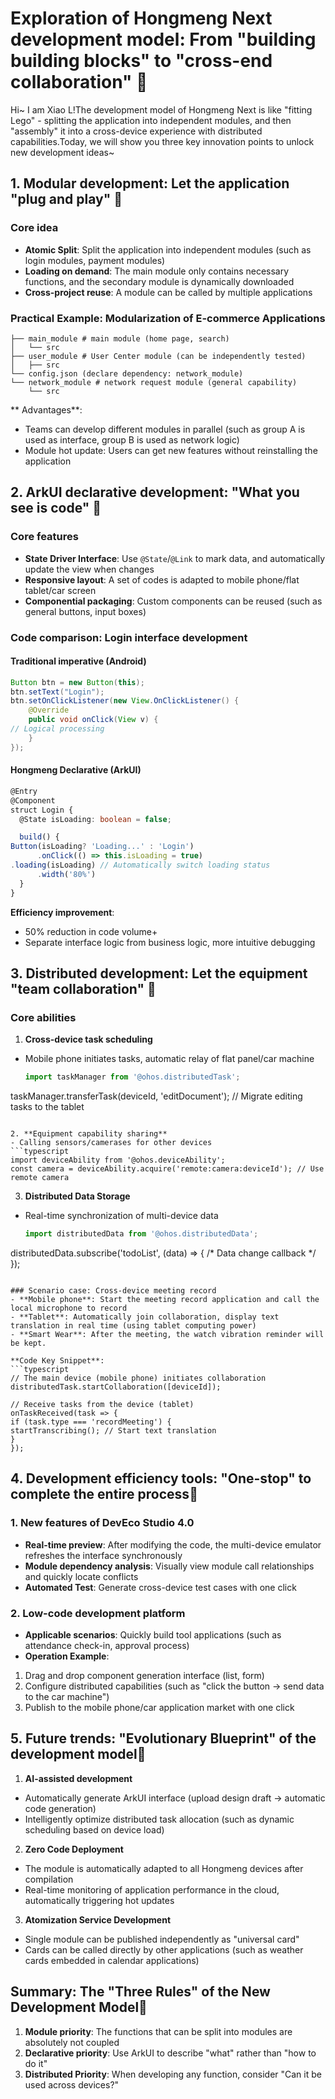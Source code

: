 
# Exploration of Hongmeng Next development model: From "building building blocks" to "cross-end collaboration" 🧱

Hi~ I am Xiao L!The development model of Hongmeng Next is like "fitting Lego" - splitting the application into independent modules, and then "assembly" it into a cross-device experience with distributed capabilities.Today, we will show you three key innovation points to unlock new development ideas~


## 1. Modular development: Let the application "plug and play" 🔌
### Core idea
- **Atomic Split**: Split the application into independent modules (such as login modules, payment modules)
- **Loading on demand**: The main module only contains necessary functions, and the secondary module is dynamically downloaded
- **Cross-project reuse**: A module can be called by multiple applications

### Practical Example: Modularization of E-commerce Applications
```  
├── main_module # main module (home page, search)
│   └── src  
├── user_module # User Center module (can be independently tested)
│   ├── src  
└── config.json (declare dependency: network_module)
└── network_module # network request module (general capability)
    └── src  
```

** Advantages**:
- Teams can develop different modules in parallel (such as group A is used as interface, group B is used as network logic)
- Module hot update: Users can get new features without reinstalling the application


## 2. ArkUI declarative development: "What you see is code" 📐
### Core features
- **State Driver Interface**: Use `@State`/`@Link` to mark data, and automatically update the view when changes
- **Responsive layout**: A set of codes is adapted to mobile phone/flat tablet/car screen
- **Componential packaging**: Custom components can be reused (such as general buttons, input boxes)

### Code comparison: Login interface development
#### Traditional imperative (Android)
```java  
Button btn = new Button(this);  
btn.setText("Login");
btn.setOnClickListener(new View.OnClickListener() {  
    @Override  
    public void onClick(View v) {  
// Logical processing
    }  
});  
```  

#### Hongmeng Declarative (ArkUI)
```typescript  
@Entry  
@Component  
struct Login {  
  @State isLoading: boolean = false;  

  build() {  
Button(isLoading? 'Loading...' : 'Login')
      .onClick(() => this.isLoading = true)  
.loading(isLoading) // Automatically switch loading status
      .width('80%')  
  }  
}  
```  

**Efficiency improvement**:
- 50% reduction in code volume+
- Separate interface logic from business logic, more intuitive debugging


## 3. Distributed development: Let the equipment "team collaboration" 👥
### Core abilities
1. **Cross-device task scheduling**
- Mobile phone initiates tasks, automatic relay of flat panel/car machine
   ```typescript  
   import taskManager from '@ohos.distributedTask';  
taskManager.transferTask(deviceId, 'editDocument'); // Migrate editing tasks to the tablet
   ```  

2. **Equipment capability sharing**
- Calling sensors/camerases for other devices
   ```typescript  
   import deviceAbility from '@ohos.deviceAbility';  
const camera = deviceAbility.acquire('remote:camera:deviceId'); // Use remote camera
   ```  

3. **Distributed Data Storage**
- Real-time synchronization of multi-device data
   ```typescript  
   import distributedData from '@ohos.distributedData';  
distributedData.subscribe('todoList', (data) => { /* Data change callback */ });
   ```  

### Scenario case: Cross-device meeting record
- **Mobile phone**: Start the meeting record application and call the local microphone to record
- **Tablet**: Automatically join collaboration, display text translation in real time (using tablet computing power)
- **Smart Wear**: After the meeting, the watch vibration reminder will be kept.

**Code Key Snippet**:
```typescript  
// The main device (mobile phone) initiates collaboration
distributedTask.startCollaboration([deviceId]);  

// Receive tasks from the device (tablet)
onTaskReceived(task => {  
  if (task.type === 'recordMeeting') {  
startTranscribing(); // Start text translation
  }  
});  
```


## 4. Development efficiency tools: "One-stop" to complete the entire process🚀
### 1. New features of DevEco Studio 4.0
- **Real-time preview**: After modifying the code, the multi-device emulator refreshes the interface synchronously
- **Module dependency analysis**: Visually view module call relationships and quickly locate conflicts
- **Automated Test**: Generate cross-device test cases with one click

### 2. Low-code development platform
- **Applicable scenarios**: Quickly build tool applications (such as attendance check-in, approval process)
- **Operation Example**:
1. Drag and drop component generation interface (list, form)
2. Configure distributed capabilities (such as "click the button → send data to the car machine")
3. Publish to the mobile phone/car application market with one click


## 5. Future trends: "Evolutionary Blueprint" of the development model🚀
1. **AI-assisted development**
- Automatically generate ArkUI interface (upload design draft → automatic code generation)
- Intelligently optimize distributed task allocation (such as dynamic scheduling based on device load)

2. **Zero Code Deployment**
- The module is automatically adapted to all Hongmeng devices after compilation
- Real-time monitoring of application performance in the cloud, automatically triggering hot updates

3. **Atomization Service Development**
- Single module can be published independently as "universal card"
- Cards can be called directly by other applications (such as weather cards embedded in calendar applications)


## Summary: The "Three Rules" of the New Development Model📌
1. **Module priority**: The functions that can be split into modules are absolutely not coupled
2. **Declarative priority**: Use ArkUI to describe "what" rather than "how to do it"
3. **Distributed Priority**: When developing any function, consider "Can it be used across devices?"
